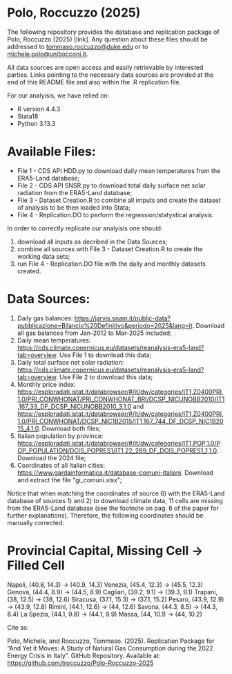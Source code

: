 # Polo, Roccuzzo (2025)
The following repository provides the database and replication package of Polo, Roccuzzo (2025) [link]. 
Any question about these files should be addressed to tommaso.roccuzzo@duke.edu or to michele.polo@unibocconi.it.

All data sources are open access and easily retrievable by interested parties. Links pointing to the necessary data sources are provided at the end of this README file and also within the .R replication file.

For our analyisis, we have relied on:
- R version 4.4.3
- Stata18
- Python 3.13.3


# Available Files:
- File 1 - CDS API HDD.py to download daily mean temperatures from the ERA5-Land database;
- File 2 - CDS API SNSR.py to download total daily surface net solar radiation from the ERA5-Land database;
- File 3 - Dataset Creation.R to combine all imputs and create the dataset of analysis to be then loaded into Stata;
- File 4 - Replication.DO to perform the regression/statystical analysis.


In order to correctly replicate our analyisis one should:
1) download all inputs as decribed in the Data Sources;
2) combine all sources with File 3 - Dataset Creation.R to create the working data sets;
3) run File 4 - Replication.DO file with the daily and monthly datasets created.


# Data Sources:
1) Daily gas balances: https://jarvis.snam.it/public-data?pubblicazione=Bilancio%20Definitivo&periodo=2025&lang=it. Download all gas balances from Jan-2012 to Mar-2025 included;
2) Daily mean temperatures: https://cds.climate.copernicus.eu/datasets/reanalysis-era5-land?tab=overview. Use File 1 to download this data;
3) Daily total surface net solar radiation: https://cds.climate.copernicus.eu/datasets/reanalysis-era5-land?tab=overview. Use File 2 to download this data;
4) Monthly price index: https://esploradati.istat.it/databrowser/#/it/dw/categories/IT1,Z0400PRI,1.0/PRI_CONWHONAT/PRI_CONWHONAT_BRI/DCSP_NICUNOBB2010/IT1,167_33_DF_DCSP_NICUNOBB2010_3,1.0 and https://esploradati.istat.it/databrowser/#/it/dw/categories/IT1,Z0400PRI,1.0/PRI_CONWHONAT/DCSP_NIC1B2015/IT1,167_744_DF_DCSP_NIC1B2015_4,1.0. Download both files;
5) Italian population by province: https://esploradati.istat.it/databrowser/#/it/dw/categories/IT1,POP,1.0/POP_POPULATION/DCIS_POPRES1/IT1,22_289_DF_DCIS_POPRES1_1,1.0. Download the 2024 file;
6) Coordinates of all Italian cities: https://www.gardainformatica.it/database-comuni-italiani. Download and extract the file "gi_comuni.xlsx";

Notice that when matching the coordinates of source 6) with the ERA5-Land database of sources 1) and 2) to download climate data, 11 cells are missing from the ERA5-Land database (see the footnote on pag. 6 of the paper for further explanations). Therefore, the following coordinates should be manually corrected:
# Provincial Capital, Missing Cell ->	Filled Cell
Napoli, (40.8, 14.3) -> (40.9, 14.3)
Venezia, (45.4, 12.3) -> (45.5, 12.3)
Genova, (44.4, 8.9) -> (44.5, 8.9)
Cagliari, (39.2, 9.1) -> (39.3, 9.1)
Trapani, (38, 12.5) -> (38, 12.6)
Siracusa, (37.1, 15.3) -> (37.1, 15.2)
Pesaro, (43.9, 12.9) -> (43.9, 12.8)
Rimini, (44.1, 12.6) -> (44, 12.6)
Savona, (44.3, 8.5) -> (44.3, 8.4)
La Spezia, (44.1, 9.8) -> (44.1, 9.9)
Massa, (44, 10.1) -> (44, 10.2)


Cite as:

Polo, Michele, and Roccuzzo, Tommaso. (2025). Replication Package for “And Yet it Moves: A Study of Natural Gas Consumption during the 2022 Energy Crisis in Italy”. GitHub Repository. Available at: https://github.com/troccuzzo/Polo-Roccuzzo-2025



